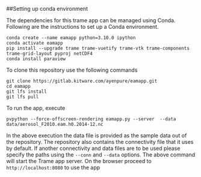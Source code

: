 ##Setting up conda environment

The dependencies for this trame app can be managed using Conda.
Following are the instructions to set up a Conda environment.

```
conda create --name eamapp python=3.10.0 ipython
conda activate eamapp
pip install --upgrade trame trame-vuetify trame-vtk trame-components trame-grid-layout pyproj netCDF4
conda install paraview
```

To clone this repository use the following commands
```
git clone https://gitlab.kitware.com/ayenpure/eamapp.git
cd eamapp
git lfs install
git lfs pull
```

To run the app, execute

```
pvpython --force-offscreen-rendering eamapp.py --server  --data data/aerosol_F2010.eam.h0.2014-12.nc
```

In the above execution the data file is provided as the sample data out of the repository.
The repository also contains the connectivity file that it uses by default.
If another connectivity and data files are to be used please specify the paths using the `--conn` and `--data` options.
The above command will start the Trame app server.
On the browser proceed to `http://localhost:8080` to use the app
